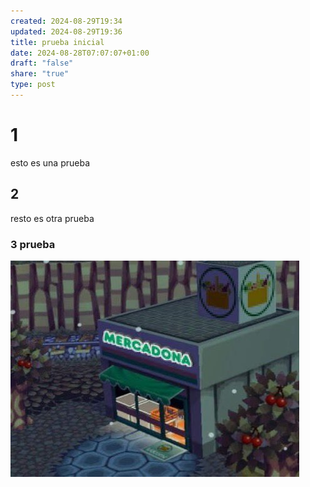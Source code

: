 ```yaml
---
created: 2024-08-29T19:34
updated: 2024-08-29T19:36
title: prueba inicial
date: 2024-08-28T07:07:07+01:00
draft: "false"
share: "true"
type: post
---
```



# 1

esto es una prueba


## 2

resto es otra prueba 


### 3 prueba 




![animall crossing mercadona](Pasted%20image%2020240829193620.png)
